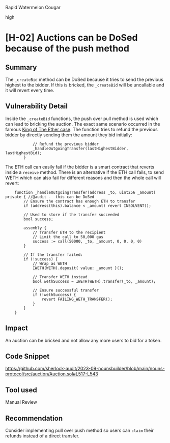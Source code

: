 Rapid Watermelon Cougar

high

# [H-02] Auctions can be DoSed because of the push method

## Summary

The `_createBid` method can be DoSed because it tries to send the previous highest to the bidder. If this is bricked, the `_createBid` will be uncallable and it will revert every time.

## Vulnerability Detail

Inside the `_createBid` functions, the push over pull method is used which can lead to bricking the auction. The exact same scenario occurred in the famous [King of The Ether case](https://solidity-by-example.org/hacks/denial-of-service/). The function tries to refund the previous bidder by directly sending them the amount they bid initially:

```solidity
            // Refund the previous bidder
            _handleOutgoingTransfer(lastHighestBidder, lastHighestBid);
        }

```

The ETH call can easily fail if the bidder is a smart contract that reverts inside a `receive` method. There is an alternative if the ETH call fails, to send WETH which can also fail for different reasons and then the whole call will revert:

```solidity
    function _handleOutgoingTransfer(address _to, uint256 _amount) private { //@audit -  this can be DoSed
        // Ensure the contract has enough ETH to transfer
        if (address(this).balance < _amount) revert INSOLVENT();

        // Used to store if the transfer succeeded
        bool success;

        assembly {
            // Transfer ETH to the recipient
            // Limit the call to 50,000 gas
            success := call(50000, _to, _amount, 0, 0, 0, 0)
        }

        // If the transfer failed:
        if (!success) {
            // Wrap as WETH
            IWETH(WETH).deposit{ value: _amount }();

            // Transfer WETH instead
            bool wethSuccess = IWETH(WETH).transfer(_to, _amount);

            // Ensure successful transfer
            if (!wethSuccess) {
                revert FAILING_WETH_TRANSFER();
            }
        }
    }
```

## Impact

An auction can be bricked and not allow any more users to bid for a token.

## Code Snippet

https://github.com/sherlock-audit/2023-09-nounsbuilder/blob/main/nouns-protocol/src/auction/Auction.sol#L517-L543

## Tool used

Manual Review

## Recommendation

Consider implementing pull over push method so users can `claim` their refunds instead of a direct transfer.
